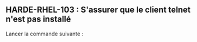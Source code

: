 ## HARDE-RHEL-103 : S'assurer que le client telnet n'est pas installé

Lancer la commande suivante :

